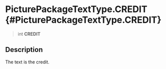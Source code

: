 PicturePackageTextType.CREDIT {#PicturePackageTextType.CREDIT}
=============================

> int **CREDIT**

Description
-----------

The text is the credit.
